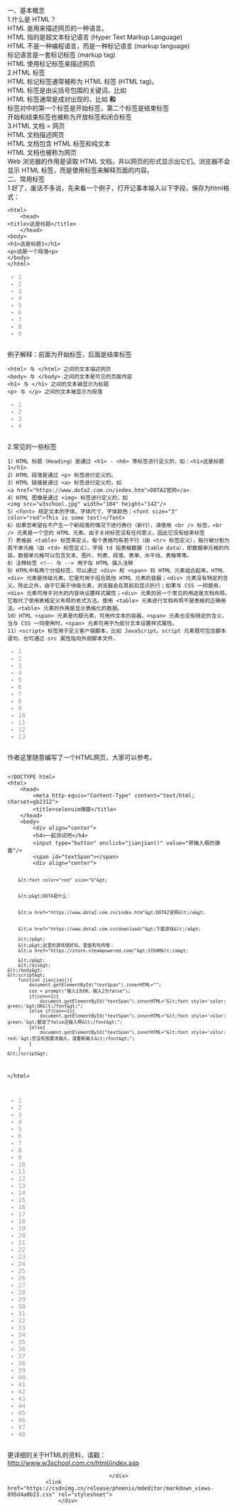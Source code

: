 <div id="article_content" class="article_content clearfix">
                                                <div class="article-copyright">
                <span class="creativecommons">
                <a rel="license" href="http://creativecommons.org/licenses/by-sa/4.0/">
                    </a>
            <span>
                <a href="http://creativecommons.org/licenses/by-sa/4.0/" target="_blank" rel="noopener"></span>
               <div class="article-source-link2222">
                   <a href="https://blog.csdn.net/weixin_43249821/article/details/85276190"></a>
                </div>
            </span>
                    </div>
                                                    <link rel="stylesheet" href="https://csdnimg.cn/release/phoenix/template/css/ck_htmledit_views-3019150162.css">
                                        <div id="content_views" class="markdown_views prism-atom-one-dark">
                    <!-- flowchart 箭头图标 勿删 -->
                    <svg xmlns="http://www.w3.org/2000/svg" style="display: none;">
                        <path stroke-linecap="round" d="M5,0 0,2.5 5,5z" id="raphael-marker-block" style="-webkit-tap-highlight-color: rgba(0, 0, 0, 0);"></path>
                    </svg>
                                            <p>一、基本概念<br>
1.什么是 HTML？<br>
HTML 是用来描述网页的一种语言。<br>
HTML 指的是超文本标记语言 (Hyper Text Markup Language)<br>
HTML 不是一种编程语言，而是一种标记语言 (markup language)<br>
标记语言是一套标记标签 (markup tag)<br>
HTML 使用标记标签来描述网页<br>
2.HTML 标签<br>
HTML 标记标签通常被称为 HTML 标签 (HTML tag)。<br>
HTML 标签是由尖括号包围的关键词，比如 <br>
HTML 标签通常是成对出现的，比如 <b> 和 </b><br>
标签对中的第一个标签是开始标签，第二个标签是结束标签<br>
开始和结束标签也被称为开放标签和闭合标签<br>
3.HTML 文档 = 网页<br>
HTML 文档描述网页<br>
HTML 文档包含 HTML 标签和纯文本<br>
HTML 文档也被称为网页<br>
Web 浏览器的作用是读取 HTML 文档，并以网页的形式显示出它们。浏览器不会显示 HTML 标签，而是使用标签来解释页面的内容。<br>
二、常用标签<br>
1.好了，废话不多说，先来看一个例子，打开记事本输入以下字段，保存为html格式：</p>
<pre class="prettyprint"><code class="has-numbering" onclick="mdcp.copyCode(event)" style="position: unset;">&lt;html&gt;
    &lt;head&gt;
&lt;title&gt;这是标题&lt;/title&gt;
    &lt;/head&gt;
&lt;body&gt;
&lt;h1&gt;这是标题1&lt;/h1&gt;
&lt;p&gt;这是一个段落&lt;p&gt;
&lt;/body&gt;
&lt;/html&gt;
<div class="hljs-button {2}" data-title="复制"></div></code><ul class="pre-numbering" style=""><li style="color: rgb(153, 153, 153);">1</li><li style="color: rgb(153, 153, 153);">2</li><li style="color: rgb(153, 153, 153);">3</li><li style="color: rgb(153, 153, 153);">4</li><li style="color: rgb(153, 153, 153);">5</li><li style="color: rgb(153, 153, 153);">6</li><li style="color: rgb(153, 153, 153);">7</li><li style="color: rgb(153, 153, 153);">8</li><li style="color: rgb(153, 153, 153);">9</li></ul></pre>
<p>例子解释：前面为开始标签，后面是结束标签</p>
<pre class="prettyprint"><code class="has-numbering" onclick="mdcp.copyCode(event)" style="position: unset;">&lt;html&gt; 与 &lt;/html&gt; 之间的文本描述网页
&lt;body&gt; 与 &lt;/body&gt; 之间的文本是可见的页面内容
&lt;h1&gt; 与 &lt;/h1&gt; 之间的文本被显示为标题
&lt;p&gt; 与 &lt;/p&gt; 之间的文本被显示为段落
<div class="hljs-button {2}" data-title="复制"></div></code><ul class="pre-numbering" style=""><li style="color: rgb(153, 153, 153);">1</li><li style="color: rgb(153, 153, 153);">2</li><li style="color: rgb(153, 153, 153);">3</li><li style="color: rgb(153, 153, 153);">4</li></ul></pre>
<p>2.常见的一些标签</p>
<pre class="prettyprint"><code class="has-numbering" onclick="mdcp.copyCode(event)" style="position: unset;">1）HTML 标题（Heading）是通过 &lt;h1&gt; - &lt;h6&gt; 等标签进行定义的，如：&lt;h1&gt;这是标题1&lt;/h1&gt;
2）HTML 段落是通过 &lt;p&gt; 标签进行定义的。
3）HTML 链接是通过 &lt;a&gt; 标签进行定义的，如
&lt;a href="https://www.dota2.com.cn/index.htm"&gt;DOTA2官网&lt;/a&gt;
4）HTML 图像是通过 &lt;img&gt; 标签进行定义的，如
&lt;img src="w3school.jpg" width="104" height="142"/&gt;
5）&lt;font&gt; 规定文本的字体、字体尺寸、字体颜色：&lt;font size="3" color="red"&gt;This is some text!&lt;/font&gt;
6）如果您希望在不产生一个新段落的情况下进行换行（新行），请使用 &lt;br /&gt; 标签，&lt;br /&gt; 元素是一个空的 HTML 元素。由于关闭标签没有任何意义，因此它没有结束标签
7）表格由 &lt;table&gt; 标签来定义。每个表格均有若干行（由 &lt;tr&gt; 标签定义），每行被分割为若干单元格（由 &lt;td&gt; 标签定义）。字母 td 指表格数据（table data），即数据单元格的内容。数据单元格可以包含文本、图片、列表、段落、表单、水平线、表格等等。
8）注释标签 &lt;!-- 与 --&gt; 用于在 HTML 插入注释
9）HTML中有两个分组标签，可以通过 &lt;div&gt; 和 &lt;span&gt; 将 HTML 元素组合起来。HTML &lt;div&gt; 元素是块级元素，它是可用于组合其他 HTML 元素的容器；&lt;div&gt; 元素没有特定的含义。除此之外，由于它属于块级元素，浏览器会在其前后显示折行；如果与 CSS 一同使用，&lt;div&gt; 元素可用于对大的内容块设置样式属性；&lt;div&gt; 元素的另一个常见的用途是文档布局。它取代了使用表格定义布局的老式方法。使用 &lt;table&gt; 元素进行文档布局不是表格的正确用法。&lt;table&gt; 元素的作用是显示表格化的数据。
10）HTML &lt;span&gt; 元素是内联元素，可用作文本的容器，&lt;span&gt; 元素也没有特定的含义，当与 CSS 一同使用时，&lt;span&gt; 元素可用于为部分文本设置样式属性。
11）&lt;script&gt; 标签用于定义客户端脚本，比如 JavaScript。script 元素既可包含脚本语句，也可通过 src 属性指向外部脚本文件。
<div class="hljs-button {2}" data-title="复制"></div></code><ul class="pre-numbering" style=""><li style="color: rgb(153, 153, 153);">1</li><li style="color: rgb(153, 153, 153);">2</li><li style="color: rgb(153, 153, 153);">3</li><li style="color: rgb(153, 153, 153);">4</li><li style="color: rgb(153, 153, 153);">5</li><li style="color: rgb(153, 153, 153);">6</li><li style="color: rgb(153, 153, 153);">7</li><li style="color: rgb(153, 153, 153);">8</li><li style="color: rgb(153, 153, 153);">9</li><li style="color: rgb(153, 153, 153);">10</li><li style="color: rgb(153, 153, 153);">11</li><li style="color: rgb(153, 153, 153);">12</li><li style="color: rgb(153, 153, 153);">13</li></ul></pre>
<p>作者这里随意编写了一个HTML网页，大家可以参考。</p>
<pre class="prettyprint"><code class="has-numbering" onclick="mdcp.copyCode(event)" style="position: unset;">
&lt;!DOCTYPE html&gt;
&lt;html&gt;
    &lt;head&gt;
        &lt;meta http-equiv="Content-Type" content="text/html; charset=gb2312"&gt;
        &lt;title&gt;selenuim弹窗&lt;/title&gt;
    &lt;/head&gt;
    &lt;body&gt;
        &lt;div align="center"&gt;
        &lt;h4&gt;一起测试吧&lt;/h4&gt;
        &lt;input type="button" onclick="jianjian()" value="带输入框的弹窗"/&gt;
        &lt;span id="textSpan"&gt;&lt;/span&gt;
        &lt;div align="center"&gt;


        &lt;font color="red" size="6"&gt;


        &lt;p&gt;DOTA是什么：


        &lt;a href="https://www.dota2.com.cn/index.htm"&gt;DOTA2官网&lt;/a&gt;


        &lt;a href="https://www.dota2.com.cn/download/"&gt;下载游戏&lt;/a&gt;

        &lt;/p&gt;
        &lt;p&gt;这里的游戏很好玩，里面有吃鸡哦：
        &lt;a href="https://store.steampowered.com/"&gt;STEAM&lt;/a&gt;

        &lt;/p&gt;
        &lt;/div&gt;
    &lt;/body&gt;
    &lt;script&gt;
        function jianjian(){
            document.getElementById("textSpan").innerHTML="";
            con = prompt("输入1为OK，输入2为false");
            if(con==1){
                document.getElementById("textSpan").innerHTML="&lt;font style='color: green;'&gt;OK&lt;/font&gt;";
            }else if(con==2){
                document.getElementById("textSpan").innerHTML="&lt;font style='color: green;'&gt;都说了false还输入啊&lt;/font&gt;";
            }else{
                document.getElementById("textSpan").innerHTML="&lt;font style='color: red;'&gt;您没有按要求输入，请重新输入&lt;/font&gt;";
            }
        }
    &lt;/script&gt;
&lt;/html&gt;

<div class="hljs-button {2}" data-title="复制"></div></code><ul class="pre-numbering" style=""><li style="color: rgb(153, 153, 153);">1</li><li style="color: rgb(153, 153, 153);">2</li><li style="color: rgb(153, 153, 153);">3</li><li style="color: rgb(153, 153, 153);">4</li><li style="color: rgb(153, 153, 153);">5</li><li style="color: rgb(153, 153, 153);">6</li><li style="color: rgb(153, 153, 153);">7</li><li style="color: rgb(153, 153, 153);">8</li><li style="color: rgb(153, 153, 153);">9</li><li style="color: rgb(153, 153, 153);">10</li><li style="color: rgb(153, 153, 153);">11</li><li style="color: rgb(153, 153, 153);">12</li><li style="color: rgb(153, 153, 153);">13</li><li style="color: rgb(153, 153, 153);">14</li><li style="color: rgb(153, 153, 153);">15</li><li style="color: rgb(153, 153, 153);">16</li><li style="color: rgb(153, 153, 153);">17</li><li style="color: rgb(153, 153, 153);">18</li><li style="color: rgb(153, 153, 153);">19</li><li style="color: rgb(153, 153, 153);">20</li><li style="color: rgb(153, 153, 153);">21</li><li style="color: rgb(153, 153, 153);">22</li><li style="color: rgb(153, 153, 153);">23</li><li style="color: rgb(153, 153, 153);">24</li><li style="color: rgb(153, 153, 153);">25</li><li style="color: rgb(153, 153, 153);">26</li><li style="color: rgb(153, 153, 153);">27</li><li style="color: rgb(153, 153, 153);">28</li><li style="color: rgb(153, 153, 153);">29</li><li style="color: rgb(153, 153, 153);">30</li><li style="color: rgb(153, 153, 153);">31</li><li style="color: rgb(153, 153, 153);">32</li><li style="color: rgb(153, 153, 153);">33</li><li style="color: rgb(153, 153, 153);">34</li><li style="color: rgb(153, 153, 153);">35</li><li style="color: rgb(153, 153, 153);">36</li><li style="color: rgb(153, 153, 153);">37</li><li style="color: rgb(153, 153, 153);">38</li><li style="color: rgb(153, 153, 153);">39</li><li style="color: rgb(153, 153, 153);">40</li><li style="color: rgb(153, 153, 153);">41</li><li style="color: rgb(153, 153, 153);">42</li><li style="color: rgb(153, 153, 153);">43</li><li style="color: rgb(153, 153, 153);">44</li><li style="color: rgb(153, 153, 153);">45</li><li style="color: rgb(153, 153, 153);">46</li><li style="color: rgb(153, 153, 153);">47</li><li style="color: rgb(153, 153, 153);">48</li></ul></pre>
<p>更详细的关于HTML的资料，请戳：<a href="http://www.w3school.com.cn/html/index.asp" rel="nofollow" data-token="b62b1683b24cda12f9f3c50a005c38a0">http://www.w3school.com.cn/html/index.asp</a></p>

                                    </div>
                <link href="https://csdnimg.cn/release/phoenix/mdeditor/markdown_views-095d4a0b23.css" rel="stylesheet">
                    </div>